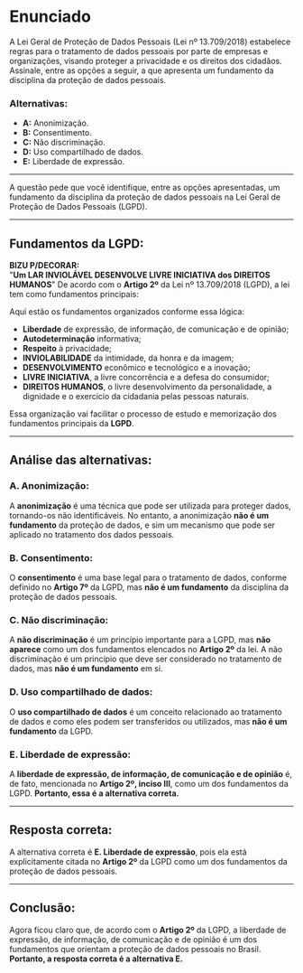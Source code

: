# Enunciado

A Lei Geral de Proteção de Dados Pessoais (Lei nº 13.709/2018) estabelece regras para o tratamento de dados pessoais por parte de empresas e organizações, visando proteger a privacidade e os direitos dos cidadãos.  
Assinale, entre as opções a seguir, a que apresenta um fundamento da disciplina da proteção de dados pessoais.

### Alternativas:

- **A:** Anonimização.  
- **B:** Consentimento.  
- **C:** Não discriminação.  
- **D:** Uso compartilhado de dados.  
- **E:** Liberdade de expressão.

---

A questão pede que você identifique, entre as opções apresentadas, um fundamento da disciplina da proteção de dados pessoais na Lei Geral de Proteção de Dados Pessoais (LGPD).

---

## Fundamentos da LGPD:


**BIZU P/DECORAR:**  
"**Um LAR INVIOLÁVEL DESENVOLVE LIVRE INICIATIVA dos DIREITOS HUMANOS**"
De acordo com o **Artigo 2º** da Lei nº 13.709/2018 (LGPD), a lei tem como fundamentos principais:

Aqui estão os fundamentos organizados conforme essa lógica:

- **Liberdade** de expressão, de informação, de comunicação e de opinião;
- **Autodeterminação** informativa;
- **Respeito** à privacidade;
- **INVIOLABILIDADE** da intimidade, da honra e da imagem;
- **DESENVOLVIMENTO** econômico e tecnológico e a inovação;
- **LIVRE INICIATIVA**, a livre concorrência e a defesa do consumidor;
- **DIREITOS HUMANOS**, o livre desenvolvimento da personalidade, a dignidade e o exercício da cidadania pelas pessoas naturais.

Essa organização vai facilitar o processo de estudo e memorização dos fundamentos principais da **LGPD**.

---

## Análise das alternativas:

### A. Anonimização:
A **anonimização** é uma técnica que pode ser utilizada para proteger dados, tornando-os não identificáveis. No entanto, a anonimização **não é um fundamento** da proteção de dados, e sim um mecanismo que pode ser aplicado no tratamento dos dados pessoais.

### B. Consentimento:
O **consentimento** é uma base legal para o tratamento de dados, conforme definido no **Artigo 7º** da LGPD, mas **não é um fundamento** da disciplina da proteção de dados pessoais.

### C. Não discriminação:
A **não discriminação** é um princípio importante para a LGPD, mas **não aparece** como um dos fundamentos elencados no **Artigo 2º** da lei. A não discriminação é um princípio que deve ser considerado no tratamento de dados, mas **não é um fundamento** em si.

### D. Uso compartilhado de dados:
O **uso compartilhado de dados** é um conceito relacionado ao tratamento de dados e como eles podem ser transferidos ou utilizados, mas **não é um fundamento** da LGPD.

### E. Liberdade de expressão:
A **liberdade de expressão, de informação, de comunicação e de opinião** é, de fato, mencionada no **Artigo 2º, inciso III**, como um dos fundamentos da LGPD. **Portanto, essa é a alternativa correta.**

---

## Resposta correta:

A alternativa correta é **E. Liberdade de expressão**, pois ela está explicitamente citada no **Artigo 2º** da LGPD como um dos fundamentos da proteção de dados pessoais.

---

## Conclusão:

Agora ficou claro que, de acordo com o **Artigo 2º** da LGPD, a liberdade de expressão, de informação, de comunicação e de opinião é um dos fundamentos que orientam a proteção de dados pessoais no Brasil. **Portanto, a resposta correta é a alternativa E.**
